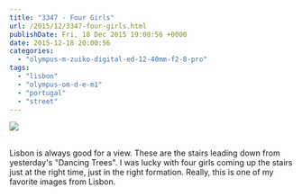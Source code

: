 ```yaml
---
title: "3347 - Four Girls"
url: /2015/12/3347-four-girls.html
publishDate: Fri, 18 Dec 2015 19:00:56 +0000
date: 2015-12-18 20:00:56
categories: 
  - "olympus-m-zuiko-digital-ed-12-40mm-f2-8-pro"
tags: 
  - "lisbon"
  - "olympus-om-d-e-m1"
  - "portugal"
  - "street"
---
```

<div class="container">
<div class="center"><a target="_blank" href="https://d25zfm9zpd7gm5.cloudfront.net/1200x1200/2015/20150903_124052_lr.jpg"><img class="webfeedsFeaturedVisual" src="https://d25zfm9zpd7gm5.cloudfront.net/0600x0600/2015/20150903_124052_lr.jpg" /></a></div>
</div>
<br />

Lisbon is always good for a view. These are the stairs leading down from yesterday's "Dancing Trees". I was lucky with four girls coming up the stairs just at the right time, just in the right formation. Really, this is one of my favorite images from Lisbon.
